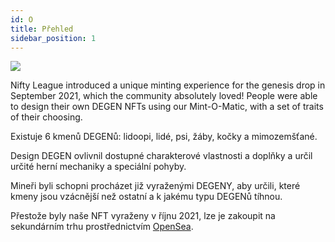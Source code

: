 ```yaml
---
id: O
title: Přehled
sidebar_position: 1
---
```


![](/img/mintomatic.gif)

Nifty League introduced a unique minting experience for the genesis drop in September 2021, which the community absolutely loved! People were able to design their own DEGEN NFTs using our Mint-O-Matic, with a set of traits of their choosing.

Existuje 6 kmenů DEGENů: lidoopi, lidé, psi, žáby, kočky a mimozemšťané.

Design DEGEN ovlivnil dostupné charakterové vlastnosti a doplňky a určil určité herní mechaniky a speciální pohyby.

Mineři byli schopni procházet již vyraženými DEGENY, aby určili, které kmeny jsou vzácnější než ostatní a k jakému typu DEGENů tíhnou.

Přestože byly naše NFT vyraženy v říjnu 2021, lze je zakoupit na sekundárním trhu prostřednictvím [OpenSea](https://opensea.io/collection/niftydegen).
